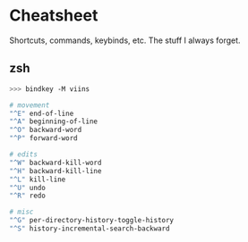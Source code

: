 # Cheatsheet

Shortcuts, commands, keybinds, etc. The stuff I always forget.

## zsh

```sh
>>> bindkey -M viins

# movement
"^E" end-of-line
"^A" beginning-of-line
"^O" backward-word
"^P" forward-word

# edits
"^W" backward-kill-word
"^H" backward-kill-line
"^L" kill-line
"^U" undo
"^R" redo

# misc
"^G" per-directory-history-toggle-history
"^S" history-incremental-search-backward
```
